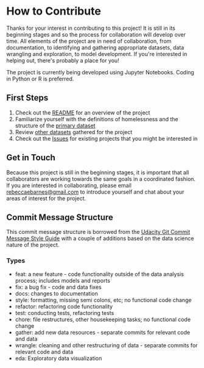# How to Contribute
Thanks for your interest in contributing to this project! It is still in its beginning stages and so the process for collaboration will develop over time. All elements of the project are in need of collaboration, from documentation, to identifying and gathering appropriate datasets, data wrangling and exploration, to model development. If you're interested in helping out, there's probably a place for you!

The project is currently being developed using Jupyter Notebooks. Coding in Python or R is preferred.

## First Steps
1. Check out the [README](https://github.com/rebeccaebarnes/Homelessness/blob/master/README.md) for an overview of the project
2. Familiarize yourself with the definitions of homelessness and the structure of the [primary dataset](https://github.com/rebeccaebarnes/Homelessness/blob/master/datasets/homeless-final.csv)
3. Review [other datasets](https://github.com/rebeccaebarnes/Homelessness/tree/master/datasets) gathered for the project
4. Check out the [Issues](https://github.com/rebeccaebarnes/Homelessness/issues) for existing projects that you might be interested in

## Get in Touch
Because this project is still in the beginning stages, it is important that all collaborators are working towards the same goals in a coordinated fashion. If you are interested in collaborating, please email rebeccaebarnes@gmail.com to introduce yourself and chat about your areas of interest for the project.

## Commit Message Structure
This commit message structure is borrowed from the [Udacity Git Commit Message Style Guide](https://udacity.github.io/git-styleguide/) with a couple of additions based on the data science nature of the project.

### Types
- feat: a new feature - code functionality outside of the data analysis process; includes models and reports
- fix: a bug fix - code and data fixes
- docs: changes to documentation
- style: formatting, missing semi colons, etc; no functional code change
- refactor: refactoring code functionality
- test: conducting tests, refactoring tests
- chore: file restructures, other housekeeping tasks; no functional code change
- gather: add new data resources - separate commits for relevant code and data
- wrangle: cleaning and other restructuring of data - separate commits for relevant code and data
- eda: Exploratory data visualization
